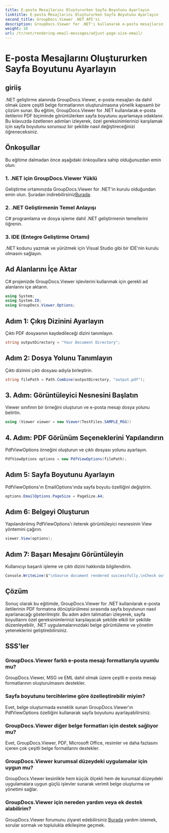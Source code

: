 ```yaml
---
title: E-posta Mesajlarını Oluştururken Sayfa Boyutunu Ayarlayın
linktitle: E-posta Mesajlarını Oluştururken Sayfa Boyutunu Ayarlayın
second_title: GroupDocs.Viewer .NET API'si
description: GroupDocs.Viewer for .NET'i kullanarak e-posta mesajlarını PDF'ye dönüştürürken sayfa boyutunu nasıl ayarlayacağınızı öğrenin. Belge görüntüleme verimliliğini artırın.
weight: 10
url: /tr/net/rendering-email-messages/adjust-page-size-email/
---
```


# E-posta Mesajlarını Oluştururken Sayfa Boyutunu Ayarlayın

## giriiş
.NET geliştirme alanında GroupDocs.Viewer, e-posta mesajları da dahil olmak üzere çeşitli belge formatlarının oluşturulmasına yönelik kapsamlı bir çözüm sunar. Bu eğitim, GroupDocs.Viewer for .NET kullanılarak e-posta iletilerini PDF biçiminde görüntülerken sayfa boyutunu ayarlamaya odaklanır. Bu kılavuzda özetlenen adımları izleyerek, özel gereksinimlerinizi karşılamak için sayfa boyutunu sorunsuz bir şekilde nasıl değiştireceğinizi öğreneceksiniz.
## Önkoşullar
Bu eğitime dalmadan önce aşağıdaki önkoşullara sahip olduğunuzdan emin olun:
### 1. .NET için GroupDocs.Viewer Yüklü
 Geliştirme ortamınızda GroupDocs.Viewer for .NET'in kurulu olduğundan emin olun. Şuradan indirebilirsiniz[Burada](https://releases.groupdocs.com/viewer/net/).
### 2. .NET Geliştirmenin Temel Anlayışı
C# programlama ve dosya işleme dahil .NET geliştirmenin temellerini öğrenin.
### 3. IDE (Entegre Geliştirme Ortamı)
.NET kodunu yazmak ve yürütmek için Visual Studio gibi bir IDE'nin kurulu olmasını sağlayın.

## Ad Alanlarını İçe Aktar
C# projenizde GroupDocs.Viewer işlevlerini kullanmak için gerekli ad alanlarını içe aktarın.

```csharp
using System;
using System.IO;
using GroupDocs.Viewer.Options;
```

## Adım 1: Çıkış Dizinini Ayarlayın
Çıktı PDF dosyasının kaydedileceği dizini tanımlayın.
```csharp
string outputDirectory = "Your Document Directory";
```
## Adım 2: Dosya Yolunu Tanımlayın
Çıktı dizinini çıktı dosyası adıyla birleştirin.
```csharp
string filePath = Path.Combine(outputDirectory, "output.pdf");
```
## 3. Adım: Görüntüleyici Nesnesini Başlatın
Viewer sınıfının bir örneğini oluşturun ve e-posta mesajı dosya yolunu belirtin.
```csharp
using (Viewer viewer = new Viewer(TestFiles.SAMPLE_MSG))
```
## 4. Adım: PDF Görünüm Seçeneklerini Yapılandırın
PdfViewOptions örneğini oluşturun ve çıktı dosyası yolunu ayarlayın.
```csharp
PdfViewOptions options = new PdfViewOptions(filePath);
```
## Adım 5: Sayfa Boyutunu Ayarlayın
PdfViewOptions'ın EmailOptions'ında sayfa boyutu özelliğini değiştirin.
```csharp
options.EmailOptions.PageSize = PageSize.A4;
```
## Adım 6: Belgeyi Oluşturun
Yapılandırılmış PdfViewOptions'ı ileterek görüntüleyici nesnesinin View yöntemini çağırın.
```csharp
viewer.View(options);
```
## Adım 7: Başarı Mesajını Görüntüleyin
Kullanıcıyı başarılı işleme ve çıktı dizini hakkında bilgilendirin.
```csharp
Console.WriteLine($"\nSource document rendered successfully.\nCheck output in {outputDirectory}.");
```

## Çözüm
Sonuç olarak bu eğitimde, GroupDocs.Viewer for .NET kullanılarak e-posta iletilerinin PDF formatına dönüştürülmesi sırasında sayfa boyutunun nasıl ayarlanacağı gösterilmiştir. Bu adım adım talimatları izleyerek, sayfa boyutlarını özel gereksinimlerinizi karşılayacak şekilde etkili bir şekilde düzenleyebilir, .NET uygulamalarınızdaki belge görüntüleme ve yönetim yeteneklerini geliştirebilirsiniz.
## SSS'ler
### GroupDocs.Viewer farklı e-posta mesajı formatlarıyla uyumlu mu?
GroupDocs.Viewer, MSG ve EML dahil olmak üzere çeşitli e-posta mesajı formatlarının oluşturulmasını destekler.
### Sayfa boyutunu tercihlerime göre özelleştirebilir miyim?
Evet, belge oluşturmada esneklik sunan GroupDocs.Viewer'ın PdfViewOptions özelliğini kullanarak sayfa boyutunu ayarlayabilirsiniz.
### GroupDocs.Viewer diğer belge formatları için destek sağlıyor mu?
Evet, GroupDocs.Viewer, PDF, Microsoft Office, resimler ve daha fazlasını içeren çok çeşitli belge formatlarını destekler.
### GroupDocs.Viewer kurumsal düzeydeki uygulamalar için uygun mu?
GroupDocs.Viewer kesinlikle hem küçük ölçekli hem de kurumsal düzeydeki uygulamalara uygun güçlü işlevler sunarak verimli belge oluşturma ve yönetimi sağlar.
### GroupDocs.Viewer için nereden yardım veya ek destek alabilirim?
 GroupDocs.Viewer forumunu ziyaret edebilirsiniz.[Burada](https://forum.groupdocs.com/c/viewer/9) yardım istemek, sorular sormak ve toplulukla etkileşime geçmek.